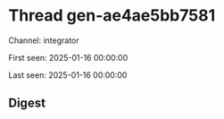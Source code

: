 # Thread gen-ae4ae5bb7581
Channel: integrator

First seen: 2025-01-16 00:00:00

Last seen: 2025-01-16 00:00:00

## Digest



